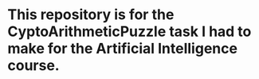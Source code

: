 # This repository is for the CyptoArithmeticPuzzle task I had to make for the Artificial Intelligence course.
